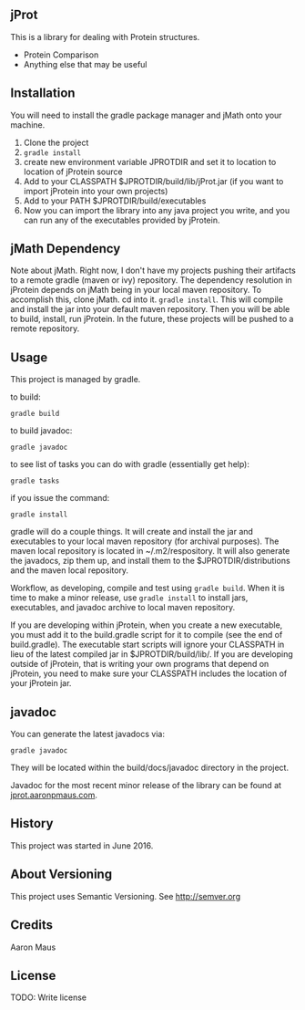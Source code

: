 ## jProt

This is a library for dealing with Protein structures.

* Protein Comparison
* Anything else that may be useful

## Installation

You will need to install the gradle package manager and jMath onto your machine.

1. Clone the project
2. `gradle install`
3. create new environment variable JPROTDIR and set it to location to location of jProtein source
4. Add to your CLASSPATH $JPROTDIR/build/lib/jProt.jar (if you want to import jProtein into your own projects)
5. Add to your PATH $JPROTDIR/build/executables
6. Now you can import the library into any java project you write, and you can run any of the
   executables provided by jProtein.

## jMath Dependency

Note about jMath. Right now, I don't have my projects pushing their artifacts to a remote gradle
(maven or ivy) repository. The dependency resolution in jProtein depends on jMath being in your
local maven repository. To accomplish this, clone jMath. cd into it. `gradle install`. This will
compile and install the jar into your default maven repository. Then you will be able to build,
install, run jProtein. In the future, these projects will be pushed to a remote repository.

## Usage
This project is managed by gradle.

to build:

`gradle build`

to build javadoc:

`gradle javadoc`

to see list of tasks you can do with gradle (essentially get help):

`gradle tasks`

if you issue the command:

`gradle install`

gradle will do a couple things. It will create and install the jar and
executables to your local maven repository (for archival purposes).
The maven local repository is located in ~/.m2/respository.
It will also generate the javadocs, zip them up, and install them to the
$JPROTDIR/distributions and the maven local repository.

Workflow, as developing, compile and test using `gradle build`. When it is
time to make a minor release, use `gradle install` to install jars,
executables, and javadoc archive to local maven repository.

If you are developing within jProtein, when you create a new executable, you must
add it to the build.gradle script for it to compile (see the end of build.gradle).
The executable start scripts will ignore your CLASSPATH in lieu of the latest
compiled jar in $JPROTDIR/build/lib/. If you are developing outside of jProtein,
that is writing your own programs that depend on jProtein, you need to make
sure your CLASSPATH includes the location of your jProtein jar.

## javadoc

You can generate the latest javadocs via:

`gradle javadoc`

They will be located within the build/docs/javadoc directory in the project.

Javadoc for the most recent minor release of the library can be found at
[jprot.aaronpmaus.com](http://jprot.aaronpmaus.com).

## History
This project was started in June 2016.

## About Versioning
This project uses Semantic Versioning. See http://semver.org

## Credits
Aaron Maus

## License
TODO: Write license
